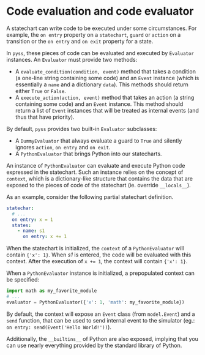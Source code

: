 # Code evaluation and code evaluator

A statechart can write code to be executed under some circumstances.
For example, the `on entry` property on a `statechart`, `guard` or `action` on a transition or the
`on entry` and `on exit` property for a state.

In `pyss`, these pieces of code can be evaluated and executed by `Evaluator` instances.
An `Evaluator` must provide two methods:
 - A `evaluate_condition(condition, event)` method that takes a condition (a one-line string containing some code)
 and an `Event` instance (which is essentially a `name` and a dictionary `data`). This methods should return either `True` or `False`.
 - A `execute_action(action, event)` method that takes an action (a string containing some code) and an `Event`
 instance. This method should return a list of `Event` instances that will be treated as internal events
 (and thus that have priority).

By default, `pyss` provides two built-in `Evaluator` subclasses:
 - A `DummyEvaluator` that always evaluate a guard to `True` and silently ignores `action`, `on entry` and `on exit`.
 - A `PythonEvaluator` that brings Python into our statecharts.

An instance of `PythonEvaluator` can evaluate and execute Python code expressed in the statechart.
Such an instance relies on the concept of `context`, which is a dictionary-like structure that contains the data
that are exposed to the pieces of code of the statechart (ie. override `__locals__`).

As an example, consider the following partial statechart definition.
```yaml
statechar:
  # ...
  on entry: x = 1
  states:
    - name: s1
      on entry: x += 1
```
When the statechart is initialized, the `context` of a `PythonEvaluator` will contain `{'x': 1}`.
When *s1* is entered, the code will be evaluated with this context.
After the execution of `x += 1`, the context will contain `{'x': 1}`.

When a `PythonEvaluator` instance is initialized, a prepopulated context can be specified:
```python
import math as my_favorite_module
# ...
evaluator = PythonEvaluator({'x': 1, 'math': my_favorite_module})
```

By default, the context will expose an `Event` class (from `model.Event`) and a `send` function, that can be used
to send internal event to the simulator (eg.: `on entry: send(Event('Hello World!'))`).

Additionally, the `__builtins__` of Python are also exposed, implying that you can use nearly everything provided
by the standard library of Python.


